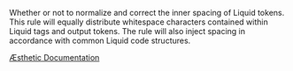 Whether or not to normalize and correct the inner spacing of Liquid tokens. This rule will equally distribute whitespace characters contained within Liquid tags and output tokens. The rule will also inject spacing in accordance with common Liquid code structures.


[Æsthetic Documentation](https://aesthetic.js.org/rules/liquid/equipoiseSpacing)
